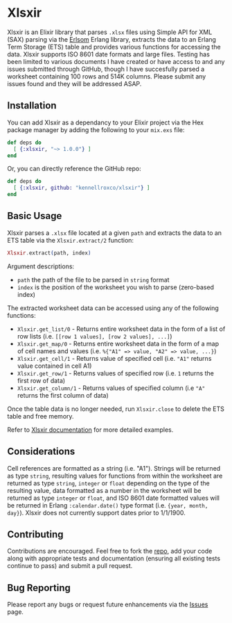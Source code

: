 # Xlsxir

Xlsxir is an Elixir library that parses `.xlsx` files using Simple API for XML (SAX) parsing via the [Erlsom](https://github.com/willemdj/erlsom) Erlang library, extracts the data to an Erlang Term Storage (ETS) table and provides various functions for accessing the data. Xlsxir supports ISO 8601 date formats and large files. Testing has been limited to various documents I have created or have access to and any issues submitted through GitHub, though I have succesfully parsed a worksheet containing 100 rows and 514K columns. Please submit any issues found and they will be addressed ASAP.  

## Installation

You can add Xlsxir as a dependancy to your Elixir project via the Hex package manager by adding the following to your `mix.exs` file: 

```elixir
def deps do
  [ {:xlsxir, "~> 1.0.0"} ]
end
```

Or, you can directly reference the GitHub repo:

```elixir
def deps do
  [ {:xlsxir, github: "kennellroxco/xlsxir"} ]
end
```

## Basic Usage

Xlsxir parses a `.xlsx` file located at a given `path` and extracts the data to an ETS table via the `Xlsxir.extract/2` function:

```elixir
Xlsxir.extract(path, index)
```

Argument descriptions:
- `path` the path of the file to be parsed in `string` format
- `index` is the position of the worksheet you wish to parse (zero-based index)

The extracted worksheet data can be accessed using any of the following functions:
- `Xlsxir.get_list/0` - Returns entire worksheet data in the form of a list of row lists (i.e. `[[row 1 values], [row 2 values], ...]`)
- `Xlsxir.get_map/0` - Returns entire worksheet data in the form of a map of cell names and values (i.e. `%{"A1" => value, "A2" => value, ...}`)
- `Xlsxir.get_cell/1` - Returns value of specified cell (i.e. `"A1"` returns value contained in cell A1)
- `Xlsxir.get_row/1` - Returns values of specified row (i.e. `1` returns the first row of data)
- `Xlsxir.get_column/1` - Returns values of specified column (i.e `"A"` returns the first column of data)

Once the table data is no longer needed, run `Xlsxir.close` to delete the ETS table and free memory.

Refer to [Xlsxir documentation](https://hexdocs.pm/xlsxir/index.html) for more detailed examples. 

## Considerations

Cell references are formatted as a string (i.e. "A1"). Strings will be returned as type `string`, resulting values for functions from within the worksheet are returned as type `string`, `integer` or `float` depending on the type of the resulting value, data formatted as a number in the worksheet will be returned as type `integer` or `float`, and ISO 8601 date formatted values will be returned in Erlang `:calendar.date()` type format (i.e. `{year, month, day}`). Xlsxir does not currently support dates prior to 1/1/1900.

## Contributing

Contributions are encouraged. Feel free to fork the [repo](https://github.com/kennellroxco/xlsxir), add your code along with appropriate tests and documentation (ensuring all existing tests continue to pass) and submit a pull request. 

## Bug Reporting

Please report any bugs or request future enhancements via the [Issues](https://github.com/kennellroxco/xlsxir/issues) page. 
